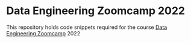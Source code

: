 # Data Engineering Zoomcamp 2022
This repository holds code snippets required for the course [Data Engineering Zoomcamp](https://github.com/DataTalksClub/data-engineering-zoomcamp) 2022
